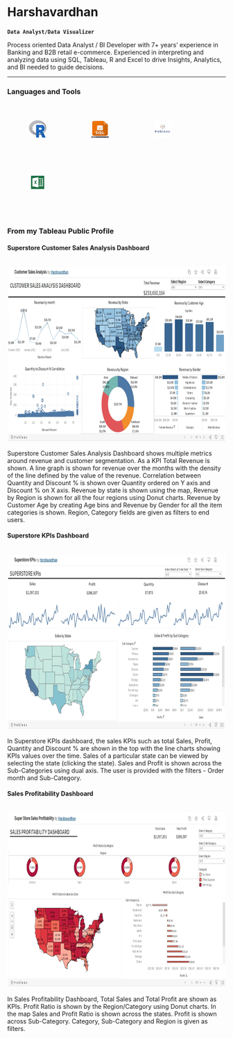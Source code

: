 # Harshavardhan
**`Data Analyst/Data Visualizer`**

Process oriented Data Analyst / BI Developer with 7+ years’ experience in Banking and B2B retail e-commerce. Experienced in interpreting and analyzing data using SQL, Tableau, R and Excel to drive Insights, Analytics, and BI needed to guide decisions.

---
### Languages and Tools

<img src="https://github.com/pharshagowd/pharshagowd/blob/main/R.png" alt = "R" width="40" height="40" hspace="50" vspace="40"> <img src="https://github.com/pharshagowd/pharshagowd/blob/main/SQL.jpg" width="40" height="40" hspace="50" vspace="40"> <img src="https://github.com/pharshagowd/pharshagowd/blob/main/Tableau.png" width="40" height="40" hspace="50" vspace="40"> <img src="https://github.com/pharshagowd/pharshagowd/blob/main/Microsoft Excel.png" width="40" height="40" hspace="50" vspace="40">

#
### From my Tableau Public Profile

#### Superstore Customer Sales Analysis Dashboard
<br/>
<a href = "https://public.tableau.com/app/profile/pharshavardhan/viz/CustomerSalesAnalysis_16597712690590/CustomerSalesAnalysis"> <img src="https://github.com/pharshagowd/pharshagowd/blob/main/CUSTOMER SALES ANALYSIS.jpg" alt = "CUSTOMER SALES ANALYSIS" width="1500" height="400" > </a><br/><br/>
Superstore Customer Sales Analysis Dashboard shows multiple metrics around revenue and customer segmentation. As a KPI Total Revenue is shown. A line graph is shown for revenue over the months with the density of the line defined by the value of the revenue. Correlation between Quantity and Discount % is shown over Quantity ordered on Y axis and Discount % on X axis. Revenue by state is shown using the map, Revenue by Region is shown for all the four regions using Donut charts. Revenue by Customer Age by creating Age bins and Revenue by Gender for all the item categories is shown. Region, Category fields are given as filters to end users.<br/>


#### Superstore KPIs Dashboard
<br/>
<a href = "https://public.tableau.com/app/profile/pharshavardhan/viz/SuperstoreKPIs_16598812459380/SUPERSTOREKPIs_1">
<img src="https://github.com/pharshagowd/pharshagowd/blob/main/SUPERSTORE KPIs.jpg" alt = "SUPERSTORE KPIs" width="1500" height="400" > </a><br/><br/>
In Superstore KPIs dashboard, the sales KPIs such as total Sales, Profit, Quantity and Discount % are shown in the top with the line charts showing KPIs values over the time. Sales of a particular state can be viewed by selecting the state (clicking the state). Sales and Profit is shown across the Sub-Categories using dual axis. The user is provided with the filters - Order month and Sub-Category.

#### Sales Profitability Dashboard
<br/>
<a href = "https://public.tableau.com/app/profile/pharshavardhan/viz/SuperStoreSalesProfitability_16598067804300/SALESPROFITABILITYDASHBOARD"> <img src="https://github.com/pharshagowd/pharshagowd/blob/main/SALES PROFITABILITY.jpg" alt = "SALES PROFITABILITY" width="1500" height="400" > </a><br/><br/>
In Sales Profitability Dashboard, Total Sales and Total Profit are shown as KPIs. Profit Ratio is shown by the Region/Category using Donut charts. In the map Sales and Profit Ratio is shown across the states. Profit is shown across Sub-Category. Category, Sub-Category and Region is given as filters.

